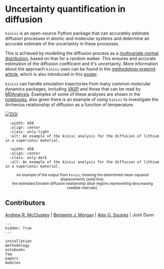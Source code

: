 # Uncertainty quantification in diffusion

`kinisi` is an open-source Python package that can accurately estimate diffusion processes in atomic and molecular systems and determine an accurate estimate of the uncertainty in these processes.

This is achieved by modelling the diffusion process as a [multivariate normal distribution](https://en.wikipedia.org/wiki/Multivariate_normal_distribution), based on that for a random walker. 
This ensures and accurate estimation of the diffusion coefficient and it's uncertainty.
More information about the approach `kinisi` uses can be found in the [methodology preprint article](https://arxiv.org/abs/2305.18244), which is also introduced in this [poster](./_static/poster.pdf).

`kinisi` can handle simulation trajectories from many common molecular dynamics packages, including [VASP](https://www.vasp.at/wiki/index.php/XDATCAR) and those that can be read by [MDAnalysis](https://userguide.mdanalysis.org/stable/reading_and_writing.html).
Examples of some of these analyses are shown in the [notebooks](./notebooks), also given there is an example of using `kinisi` to investigate the Arrhenius relationship of diffusion as a function of temperature.

[![DOI](https://joss.theoj.org/papers/10.21105/joss.05984/status.svg)](https://doi.org/10.21105/joss.05984)

```{image} ./_static/example_light.png
  :width: 450
  :align: center
  :class: only-light
  :alt: An example of the kinisi analysis for the diffusion of lithium in a superionic material. 
```
```{image} ./_static/example_dark.png
  :width: 450
  :align: center
  :class: only-dark
  :alt: An example of the kinisi analysis for the diffusion of lithium in a superionic material. 
```
<center>
<small>
An example of the output from <code>kinisi</code>; showing the determined mean-squared displacements (solid line),<br>
the estimated Einstein diffusion relationship (blue regions representing descreasing credible intervals).
</small>
</center>

## Contributors

[Andrew R. McCluskey](https://www.mccluskey.scot) | [Benjamin J. Morgan](https://morgan-group-bath.github.io) | [Alex G. Squires](https://alexsquires.github.io) | Josh Dunn

```{toctree}
---
hidden: True
---

installation
methodology
notebooks
faq
papers
modules
```
